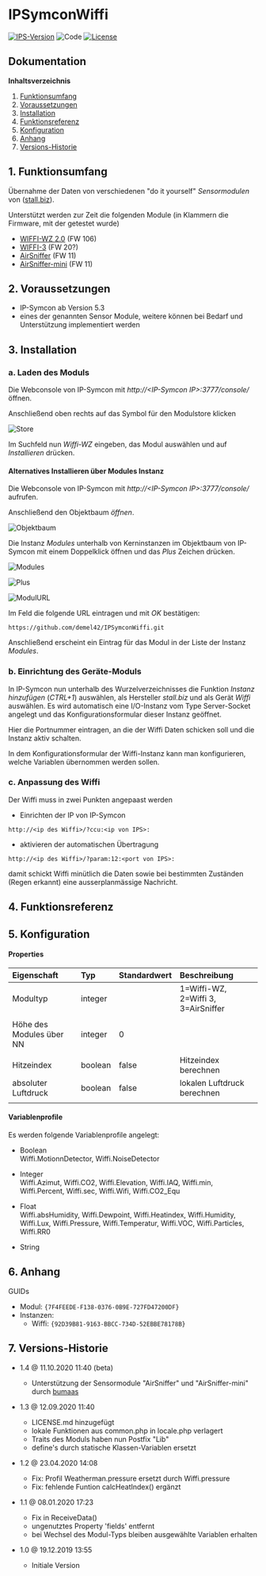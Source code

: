 # IPSymconWiffi

[![IPS-Version](https://img.shields.io/badge/Symcon_Version-5.3+-red.svg)](https://www.symcon.de/service/dokumentation/entwicklerbereich/sdk-tools/sdk-php/)
![Code](https://img.shields.io/badge/Code-PHP-blue.svg)
[![License](https://img.shields.io/badge/License-CC%20BY--NC--SA%204.0-green.svg)](https://creativecommons.org/licenses/by-nc-sa/4.0/)

## Dokumentation

**Inhaltsverzeichnis**

1. [Funktionsumfang](#1-funktionsumfang)
2. [Voraussetzungen](#2-voraussetzungen)
3. [Installation](#3-installation)
4. [Funktionsreferenz](#4-funktionsreferenz)
5. [Konfiguration](#5-konfiguration)
6. [Anhang](#6-anhang)
7. [Versions-Historie](#7-versions-historie)

## 1. Funktionsumfang

Übernahme der Daten von verschiedenen "do it yourself" _Sensormodulen_ von ([stall.biz](https://www.stall.biz/project/der-wiffi-wz-2-0-der-wohnzimmersensor)).

Unterstützt werden zur Zeit die folgenden Module (in Klammern die Firmware, mit der getestet wurde) 
- [WIFFI-WZ 2.0](https://www.stall.biz/project/der-wiffi-wz-2-0-der-wohnzimmersensor) (FW 106)
- [WIFFI-3](https://www.stall.biz/project/der-wiffi-3-0-die-raumsonde-nicht-nur-fuer-das-wohnzimmer) (FW 20?)
- [AirSniffer](https://www.stall.biz/project/der-airsniffer-schlechte-luft-kann-man-messen) (FW 11)
- [AirSniffer-mini](https://www.stall.biz/project/raumluftqualitaet-messen-mit-dem-airsniffer-mini-2) (FW 11)

## 2. Voraussetzungen

 - IP-Symcon ab Version 5.3
 - eines der genannten Sensor Module, weitere können bei Bedarf und Unterstützung implementiert werden

## 3. Installation

### a. Laden des Moduls

Die Webconsole von IP-Symcon mit _http://\<IP-Symcon IP\>:3777/console/_ öffnen.

Anschließend oben rechts auf das Symbol für den Modulstore klicken

![Store](docs/de/img/store_icon.png?raw=true "open store")

Im Suchfeld nun _Wiffi-WZ_ eingeben, das Modul auswählen und auf _Installieren_ drücken.

#### Alternatives Installieren über Modules Instanz

Die Webconsole von IP-Symcon mit _http://\<IP-Symcon IP\>:3777/console/_ aufrufen.

Anschließend den Objektbaum _öffnen_.

![Objektbaum](docs/de/img/objektbaum.png?raw=true "Objektbaum")

Die Instanz _Modules_ unterhalb von Kerninstanzen im Objektbaum von IP-Symcon mit einem Doppelklick öffnen und das  _Plus_ Zeichen drücken.

![Modules](docs/de/img/Modules.png?raw=true "Modules")

![Plus](docs/de/img/plus.png?raw=true "Plus")

![ModulURL](docs/de/img/add_module.png?raw=true "Add Module")

Im Feld die folgende URL eintragen und mit _OK_ bestätigen:

```
https://github.com/demel42/IPSymconWiffi.git
```

Anschließend erscheint ein Eintrag für das Modul in der Liste der Instanz _Modules_.

### b. Einrichtung des Geräte-Moduls

In IP-Symcon nun unterhalb des Wurzelverzeichnisses die Funktion _Instanz hinzufügen_ (_CTRL+1_) auswählen, als Hersteller _stall.biz_ und als Gerät _Wiffi_ auswählen.
Es wird automatisch eine I/O-Instanz vom Type Server-Socket angelegt und das Konfigurationsformular dieser Instanz geöffnet.

Hier die Portnummer eintragen, an die der Wiffi Daten schicken soll und die Instanz aktiv schalten.

In dem Konfigurationsformular der Wiffi-Instanz kann man konfigurieren, welche Variablen übernommen werden sollen.

### c. Anpassung des Wiffi

Der Wiffi muss in zwei Punkten angepaast werden

- Einrichten der IP von IP-Symcon
```
http://<ip des Wiffi>/?ccu:<ip von IPS>:
```
- aktivieren der automatischen Übertragung
```
http://<ip des Wiffi>/?param:12:<port von IPS>:
```

damit schickt Wiffi minütlich die Daten sowie bei bestimmten Zuständen (Regen erkannt) eine ausserplanmässige Nachricht.

## 4. Funktionsreferenz

## 5. Konfiguration

#### Properties

| Eigenschaft                           | Typ      | Standardwert | Beschreibung |
| :------------------------------------ | :------  | :----------- | :----------- |
| Modultyp                              | integer  |              | 1=Wiffi-WZ, 2=Wiffi 3, 3=AirSniffer |
|                                       |          |              | |
| Höhe des Modules über NN              | integer  | 0            | |
|                                       |          |              | |
| Hitzeindex                            | boolean  | false        | Hitzeindex berechnen |
| absoluter Luftdruck                   | boolean  | false        | lokalen Luftdruck berechnen  |
|                                       |          |              | |

#### Variablenprofile

Es werden folgende Variablenprofile angelegt:
* Boolean<br>
Wiffi.MotionnDetector, Wiffi.NoiseDetector

* Integer<br>
Wiffi.Azimut, Wiffi.CO2, Wiffi.Elevation, Wiffi.IAQ, Wiffi.min, Wiffi.Percent, Wiffi.sec, Wiffi.Wifi, Wiffi.CO2_Equ

* Float<br>
Wiffi.absHumidity, Wiffi.Dewpoint, Wiffi.Heatindex, Wiffi.Humidity, Wiffi.Lux, Wiffi.Pressure, Wiffi.Temperatur,
Wiffi.VOC, Wiffi.Particles, Wiffi.RR0

* String<br>

## 6. Anhang

GUIDs
- Modul: `{7F4FEEDE-F138-0376-0B9E-727FD47200DF}`
- Instanzen:
  - Wiffi: `{92D39B81-9163-BBCC-734D-52EBBE78178B}`

## 7. Versions-Historie
- 1.4 @ 11.10.2020 11:40 (beta)
  - Unterstützung der Sensormodule "AirSniffer" und "AirSniffer-mini" durch [bumaas](https://www.symcon.de/forum/members/3610-bumaas)

- 1.3 @ 12.09.2020 11:40
  - LICENSE.md hinzugefügt
  - lokale Funktionen aus common.php in locale.php verlagert
  - Traits des Moduls haben nun Postfix "Lib"
  - define's durch statische Klassen-Variablen ersetzt

- 1.2 @ 23.04.2020 14:08
  - Fix: Profil Weatherman.pressure ersetzt durch Wiffi.pressure
  - Fix: fehlende Funtion calcHeatIndex() ergänzt

- 1.1 @ 08.01.2020 17:23
  - Fix in ReceiveData()
  - ungenutztes Property 'fields' entfernt
  - bei Wechsel des Modul-Typs bleiben ausgewählte Variablen erhalten

- 1.0 @ 19.12.2019 13:55
  - Initiale Version
